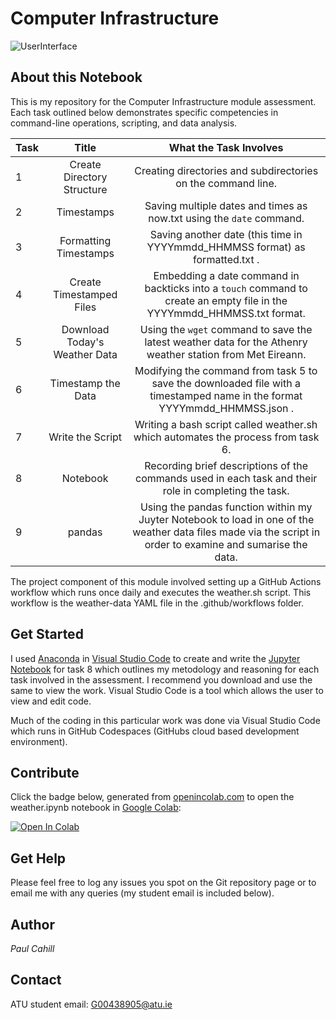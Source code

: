 # Computer Infrastructure

![UserInterface](https://upload.wikimedia.org/wikipedia/commons/6/6b/Gem_11_Desktop.png)

## About this Notebook
This is my repository for the Computer Infrastructure module assessment. Each task outlined below demonstrates specific competencies in command-line operations, scripting, and data analysis.

| Task | Title | What the Task Involves |
| :--  | :---: |  :---:  |
| 1 | Create Directory Structure | Creating directories and subdirectories on the command line. |
| 2 | Timestamps | Saving multiple dates and times as now.txt using the `date` command. |
| 3 | Formatting Timestamps | Saving another date (this time in YYYYmmdd_HHMMSS format) as formatted.txt . |
| 4 | Create Timestamped Files| Embedding a date command in backticks into a `touch` command to create an empty file in the YYYYmmdd_HHMMSS.txt format. |
| 5 | Download Today's Weather Data | Using the `wget` command to save the latest weather data for the Athenry weather station from Met Eireann. |
| 6 | Timestamp the Data | Modifying the  command from task 5 to save the downloaded file with a timestamped name in the format YYYYmmdd_HHMMSS.json . |
| 7 | Write the Script | Writing a bash script called weather.sh which automates the process from task 6. |
| 8 | Notebook | Recording brief descriptions of the commands used in each task and their role in completing the task. |
| 9 | pandas | Using the pandas function within my Juyter Notebook to load in one of the weather data files made via the script in order to examine and sumarise the data. |

The project component of this module involved setting up a GitHub Actions workflow which runs once daily and executes the weather.sh script. This workflow is the weather-data YAML file in the .github/workflows folder.

## Get Started
I used [Anaconda](https://www.anaconda.com/download) in [Visual Studio Code](https://code.visualstudio.com/download) to create and write the [Jupyter Notebook](https://realpython.com/jupyter-notebook-introduction/) for task 8 which outlines my metodology and reasoning for each task involved in the assessment. I recommend you download and use the same to view the work. Visual Studio Code is a tool which allows the user to view and edit code.

Much of the coding in this particular work was done via Visual Studio Code which runs in GitHub Codespaces (GitHubs cloud based development environment).

## Contribute
Click the badge below, generated from [openincolab.com](https://openincolab.com/) to open the weather.ipynb notebook in [Google Colab](http://colab.research.google.com/):

<a target="_blank" href="https://colab.research.google.com/github/pcahillgit/computer-infrastructure/blob/main/weather.ipynb">
  <img src="https://colab.research.google.com/assets/colab-badge.svg" alt="Open In Colab"/>
</a>

## Get Help
Please feel free to log any issues you spot on the Git repository page or to email me with any queries (my student email is included below).

## Author
*Paul Cahill*

## Contact
ATU student email: G00438905@atu.ie
